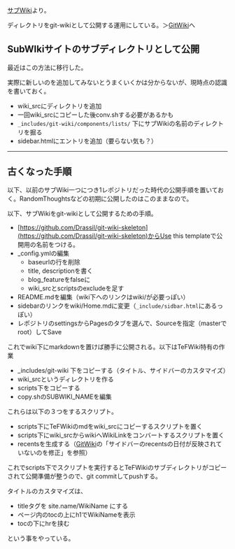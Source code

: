 [サブWiki](サブWiki.md)より。

ディレクトリをgit-wikiとして公開する運用にしている。＞[GitWiki](GitWiki.md)へ

## SubWIkiサイトのサブディレクトリとして公開

最近はこの方法に移行した。

実際に新しいのを追加してみないとうまくいくかは分からないが、現時点の認識を書いておく。

- wiki_srcにディレクトリを追加
- 一回wiki_srcにコピーした後conv.shする必要があるかも
- `_includes/git-wiki/components/lists/` 下にサブWikiの名前のディレクトリを掘る
- sidebar.htmlにエントリを追加（要らない気も？）

----

## 古くなった手順

以下、以前のサブWiki一つにつき1レポジトリだった時代の公開手順を置いておく。RandomThoughtsなどの初期に公開したのはこのままなので。

以下、サブWikiをgit-wikiとして公開するための手順。

- [https://github.com/Drassil/git-wiki-skeleton](https://github.com/Drassil/git-wiki-skeleton)からUse this templateで公開用の名前をつける。
- _config.ymlの編集
  - baseurlの行を削除
  - title, descriptionを書く
  - blog_featureをfalseに
  - wiki_srcとscriptsのexcludeを足す
- README.mdを編集（wiki下へのリンクはwiki/が必要っぽい）
- sidebarのリンクをwiki/Home.mdに変更（`_include/sidbar.html`にあるっぽい）
- レポジトリのsettingsからPagesのタブを選んで、Sourceを指定（masterでroot）してSave

これでwiki下にmarkdownを置けば勝手に公開される。以下はTeFWiki特有の作業

- _includes/git-wiki 下をコピーする（タイトル、サイドバーのカスタマイズ）
- wiki_srcというディレクトリを作る
- scripts下をコピーする 
- copy.shのSUBWIKI_NAMEを編集

これらは以下の３つをするスクリプト。

- scripts下にTeFWikiのmdをwiki_srcにコピーするスクリプトを置く
- scripts下にwiki_srcからwikiへWikiLinkをコンバートするスクリプトを置く
- recentsを生成する（[GitWiki](GitWiki.md)の「サイドバーのrecentsの日付が反映されていないのを修正」を参照）

これでscripts下でスクリプトを実行するとTeFWikiのサブディレクトリがコピーされて公開準備が整うので、git commitしてpushする。

タイトルのカスタマイズは、

- titleタグを site.name/WikiName にする
- ページ内のtocの上にh1でWikiNameを表示
- tocの下にhrを挟む

という事をやっている。
